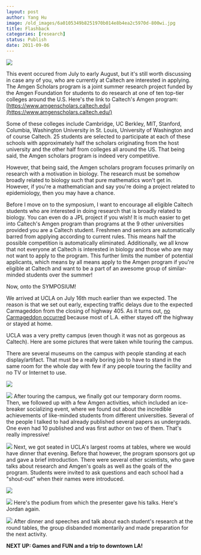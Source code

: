 ```yaml
---
layout: post
author: Yang Hu
image: /old_images/6a0105349b8251970b014e8b4ea2c5970d-800wi.jpg
title: Flashback
categories: [research]
status: Publish
date: 2011-09-06
---
```



![](https://www.amgenscholars.caltech.edu/graphics/amgen.jpg)

This event occured from July to early August, but it's still worth discussing in case any of you, who are currently at Caltech are interested in applying. The Amgen Scholars program is a joint summer research project funded by the Amgen Foundation for students to do research at one of ten top-tier colleges around the U.S. Here's the link to Caltech's Amgen program: [https://www.amgenscholars.caltech.edu](https://www.amgenscholars.caltech.edu/)

Some of these colleges include Cambridge, UC Berkley, MIT, Stanford, Columbia, Washington University in St. Louis, University of Washington and of course Caltech. 25 students are selected to participate at each of these schools with approximately half the scholars originating from the host university and the other half from colleges all around the US. That being said, the Amgen scholars program is indeed very competitive.

However, that being said, the Amgen scholars program focuses primarily on research with a motivation in biology. The research must be somehow broadly related to biology such that pure mathematics won't get in. However, if you're a mathematician and say you're doing a project related to epidemiology, then you may have a chance.

Before I move on to the symposium, I want to encourage all eligible Caltech students who are interested in doing research that is broadly related to biology. You can even do a JPL project if you wish! It is much easier to get into Caltech's Amgen program than programs at the 9 other universities provided you are a Caltech student. Freshmen and seniors are automatically barred from applying according to current rules. This means half the possible competition is automatically eliminated. Additionally, we all know that not everyone at Caltech is interested in biology and those who are may not want to apply to the program. This further limits the number of potential applicants, which means by all means apply to the Amgen program if you're eligible at Caltech and want to be a part of an awesome group of similar-minded students over the summer!

Now, onto the SYMPOSIUM!

We arrived at UCLA on July 16th much earlier than we expected. The reason is that we set out early, expecting traffic delays due to the expected Carmageddon from the closing of highway 405. As it turns out, [no Carmageddon occurred](https://blogs.laweekly.com/informer/2011/06/405_freeway_closure_july_16_17_traffic_los_angeles_subway.php) because most of L.A. either stayed off the highway or stayed at home. 

UCLA was a very pretty campus (even though it was not as gorgeous as Caltech). Here are some pictures that were taken while touring the campus.

There are several museums on the campus with people standing at each display/artifact. That must be a really boring job to have to stand in the same room for the whole day with few if any people touring the facility and no TV or Internet to use.


![](/old_images/6a0105349b8251970b0154352e5c47970c-800wi.jpg)


![](/old_images/6a0105349b8251970b014e8b4ea85e970d-800wi.jpg)
After touring the campus, we finally got our temporary dorm rooms. Then, we followed up with a few Amgen activities, which included an ice-breaker socializing event, where we found out about the incredible achievements of like-minded students from different universities. Several of the people I talked to had already published several papers as undergrads. One even had 10 published and was first author on two of them. That's really impressive!

![](/old_images/6a0105349b8251970b0154352e648b970c-800wi.jpg)
Next, we got seated in UCLA's largest rooms at tables, where we would have dinner that evening. Before that however, the program sponsors got up and gave a brief introduction. There were several other scientists, who gave talks about research and Amgen's goals as well as the goals of the program. Students were invited to ask questions and each school had a "shout-out" when their names were introduced.


![](/old_images/6a0105349b8251970b0153915ae20b970b-800wi.jpg)


![](/old_images/6a0105349b8251970b014e8b4eb512970d-800wi.jpg)
Here's the podium from which the presenter gave his talks. Here's Jordan again.


![](/old_images/6a0105349b8251970b0154352e6dc9970c-800wi.jpg)
After dinner and speeches and talk about each student's research at the round tables, the group disbanded momentarily and made preparation for the next activity.

**NEXT UP: Games and FUN and a trip to downtown LA!**

